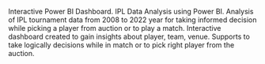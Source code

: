 Interactive Power BI Dashboard.
IPL Data Analysis using Power BI.
Analysis of IPL tournament data from 2008 to 2022 year for taking informed decision while picking a player from auction or to play a match.
Interactive dashboard created to gain insights about player, team, venue.
Supports to take logically decisions while in match or to pick right player from the auction.
